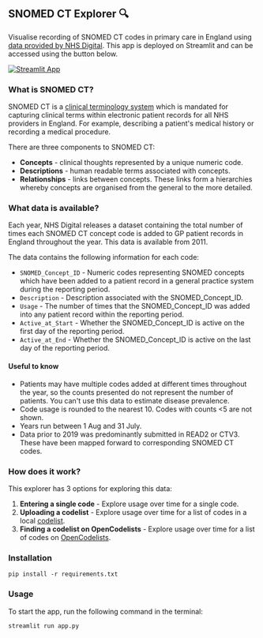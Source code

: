 ## SNOMED CT Explorer 🔍

Visualise recording of SNOMED CT codes in primary care in England using [data provided by NHS Digital](https://digital.nhs.uk/data-and-information/publications/statistical/mi-snomed-code-usage-in-primary-care). This app is deployed on Streamlit and can be accessed using the button below.

[![Streamlit App](https://static.streamlit.io/badges/streamlit_badge_black_white.svg)](https://snomed-code-usage.streamlit.app)


### What is SNOMED CT?

SNOMED CT is a [clinical terminology system](https://www.bennett.ox.ac.uk/blog/2023/06/an-introduction-to-clinical-codes-and-terminology-systems/) which is mandated for capturing clinical terms within electronic
patient records for all NHS providers in England. For example, describing a patient's medical history or recording a medical procedure.

There are three components to SNOMED CT:

* **Concepts** - clinical thoughts represented by a unique numeric code.
* **Descriptions** - human readable terms associated with concepts.
* **Relationships** - links between concepts. These links form a hierarchies whereby concepts are organised from the general to the more detailed.

### What data is available?

Each year, NHS Digital releases a dataset containing the total number of times each SNOMED CT concept code is added to GP patient records in England throughout the year. This data is available from 2011.

The data contains the following information for each code:

* `SNOMED_Concept_ID` - Numeric codes representing SNOMED concepts which have been added to a patient record in a general practice system during the reporting period.
* `Description` - Description associated with the SNOMED_Concept_ID. 
* `Usage` - The number of times that the SNOMED_Concept_ID was added into any patient record within the reporting period.
* `Active_at_Start` - Whether the SNOMED_Concept_ID is active on the first day of the reporting period.
* `Active_at_End` - Whether the SNOMED_Concept_ID is active on the last day of the reporting period. 

#### Useful to know

* Patients may have multiple codes added at different times throughout the year, so the counts presented do not represent the number of patients. You can't use this data to estimate disease prevalence.
* Code usage is rounded to the nearest 10. Codes with counts <5 are not shown.
* Years run between  1 Aug and 31 July.
* Data prior to 2019 was predominantly submitted in READ2 or CTV3. These have been mapped forward to corresponding SNOMED CT codes.

### How does it work?

This explorer has 3 options for exploring this data:

1. **Entering a single code** - Explore usage over time for a single code.
2. **Uploading a codelist** - Explore usage over time for a list of codes in a local [codelist](https://www.bennett.ox.ac.uk/blog/2023/09/what-are-codelists-and-how-are-they-constructed/).
3. **Finding a codelist on OpenCodelists** - Explore usage over time for a list of codes on [OpenCodelists](https://opencodelists.org/).


### Installation

`pip install -r requirements.txt`

### Usage

To start the app, run the following command in the terminal:

`streamlit run app.py`
